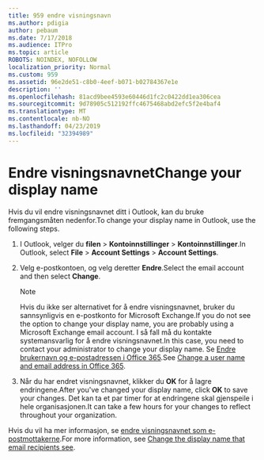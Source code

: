 ```yaml
---
title: 959 endre visningsnavn
ms.author: pdigia
author: pebaum
ms.date: 7/17/2018
ms.audience: ITPro
ms.topic: article
ROBOTS: NOINDEX, NOFOLLOW
localization_priority: Normal
ms.custom: 959
ms.assetid: 96e2de51-c8b0-4eef-b071-b02784367e1e
description: ''
ms.openlocfilehash: 81acd9bee4593e60446d1fc2c0422dd1ea306cea
ms.sourcegitcommit: 9d78905c512192ffc4675468abd2efc5f2e4baf4
ms.translationtype: MT
ms.contentlocale: nb-NO
ms.lasthandoff: 04/23/2019
ms.locfileid: "32394989"
---
```

# <a name="change-your-display-name"></a><span data-ttu-id="b8e1b-102">Endre visningsnavnet</span><span class="sxs-lookup"><span data-stu-id="b8e1b-102">Change your display name</span></span>
  
<span data-ttu-id="b8e1b-103">Hvis du vil endre visningsnavnet ditt i Outlook, kan du bruke fremgangsmåten nedenfor.</span><span class="sxs-lookup"><span data-stu-id="b8e1b-103">To change your display name in Outlook, use the following steps.</span></span>
  
1. <span data-ttu-id="b8e1b-104">I Outlook, velger du **filen** \> **Kontoinnstillinger** \> **Kontoinnstillinger**.</span><span class="sxs-lookup"><span data-stu-id="b8e1b-104">In Outlook, select **File** \> **Account Settings** \> **Account Settings**.</span></span>
    
2. <span data-ttu-id="b8e1b-105">Velg e-postkontoen, og velg deretter **Endre**.</span><span class="sxs-lookup"><span data-stu-id="b8e1b-105">Select the email account and then select **Change**.</span></span>
    
    > [!NOTE]
    > <span data-ttu-id="b8e1b-106">Hvis du ikke ser alternativet for å endre visningsnavnet, bruker du sannsynligvis en e-postkonto for Microsoft Exchange.</span><span class="sxs-lookup"><span data-stu-id="b8e1b-106">If you do not see the option to change your display name, you are probably using a Microsoft Exchange email account.</span></span> <span data-ttu-id="b8e1b-107">I så fall må du kontakte systemansvarlig for å endre visningsnavnet.</span><span class="sxs-lookup"><span data-stu-id="b8e1b-107">In this case, you need to contact your administrator to change your display name.</span></span> <span data-ttu-id="b8e1b-108">Se [Endre brukernavn og e-postadressen i Office 365](https://support.office.com/article/fb5ac074-e203-4e1f-9843-b9d1a3e03297.aspx).</span><span class="sxs-lookup"><span data-stu-id="b8e1b-108">See [Change a user name and email address in Office 365](https://support.office.com/article/fb5ac074-e203-4e1f-9843-b9d1a3e03297.aspx).</span></span> 
  
3. <span data-ttu-id="b8e1b-109">Når du har endret visningsnavnet, klikker du **OK** for å lagre endringene.</span><span class="sxs-lookup"><span data-stu-id="b8e1b-109">After you've changed your display name, click **OK** to save your changes.</span></span> <span data-ttu-id="b8e1b-110">Det kan ta et par timer for at endringene skal gjenspeile i hele organisasjonen.</span><span class="sxs-lookup"><span data-stu-id="b8e1b-110">It can take a few hours for your changes to reflect throughout your organization.</span></span> 
    
<span data-ttu-id="b8e1b-111">Hvis du vil ha mer informasjon, se [endre visningsnavnet som e-postmottakerne](https://support.office.com/article/2b53331a-ba2a-4803-88dc-ac9fe376c8a9.aspx).</span><span class="sxs-lookup"><span data-stu-id="b8e1b-111">For more information, see [Change the display name that email recipients see](https://support.office.com/article/2b53331a-ba2a-4803-88dc-ac9fe376c8a9.aspx).</span></span>
  

